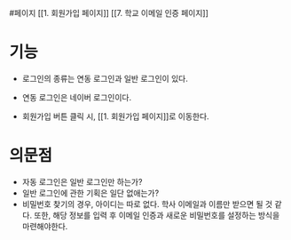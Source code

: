 #페이지 
[[1. 회원가입 페이지]]
[[7. 학교 이메일 인증 페이지]]

# 기능
- 로그인의 종류는 연동 로그인과 일반 로그인이 있다.
- 연동 로그인은 네이버 로그인이다.

- 회원가입 버튼 클릭 시, [[1. 회원가입 페이지]]로 이동한다.

# 의문점
- 자동 로그인은 일반 로그인만 하는가?
- 일반 로그인에 관한 기획은 일단 없애는가?
- 비밀번호 찾기의 경우,
	아이디는 따로 없다. 학사 이메일과 이름만 받으면 될 것 같다.
	또한, 해당 정보를 입력 후 이메일 인증과 새로운 비밀번호를 설정하는 방식을 마련해야한다.